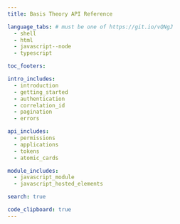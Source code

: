 ```yaml
---
title: Basis Theory API Reference

language_tabs: # must be one of https://git.io/vQNgJ
  - shell
  - html
  - javascript--node
  - typescript

toc_footers:

intro_includes:
  - introduction
  - getting_started
  - authentication
  - correlation_id
  - pagination
  - errors

api_includes:
  - permissions
  - applications
  - tokens
  - atomic_cards

module_includes:
  - javascript_module
  - javascript_hosted_elements

search: true

code_clipboard: true
---
```

